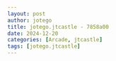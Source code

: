 ```yaml
---
layout: post
author: jotego
title: jotego.jtcastle - 7858a00
date: 2024-12-20
categories: [Arcade, jtcastle]
tags: [jotego.jtcastle]
---
```


